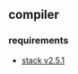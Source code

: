 ## compiler


### requirements

- [stack v2.5.1](https://docs.haskellstack.org/en/stable/install_and_upgrade/)

